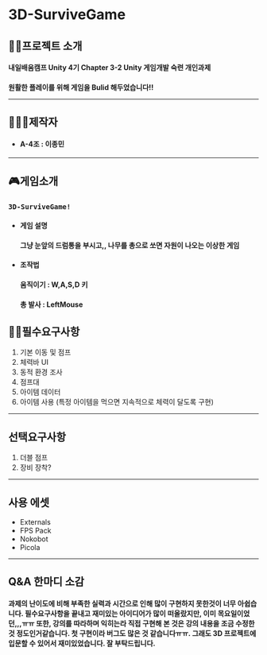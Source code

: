 # 3D-SurviveGame

## 👨‍🏫프로젝트 소개
<h4>내일배움캠프 Unity 4기 Chapter 3-2 Unity 게임개발 숙련 개인과제 
<h4>원활한 플레이를 위해 게임을 Bulid 해두었습니다!! 

---
## 👨‍👨‍👦제작자
- <h4>A-4조 : 이종민

---
## 🎮게임소개
  ### `3D-SurviveGame!`
- <h4>게임 설명 
  <h4>그냥 눈앞의 드럼통을 부시고,, 나무를 총으로 쏘면 자원이 나오는 이상한 게임
  
- <h4>조작법
  <h4>움직이기 : W,A,S,D 키
  <h4>총 발사 : LeftMouse

## 👨‍🏫필수요구사항
1. 기본 이동 및 점프 
2. 체력바 UI 
3. 동적 환경 조사
4. 점프대
5. 아이템 데이터
6. 아이템 사용 (특정 아이템을 먹으면 지속적으로 체력이 달도록 구현)

---
## 선택요구사항
1. 더블 점프
2. 장비 장착?


---
## 사용 에셋
- Externals
- FPS Pack
- Nokobot
- Picola

---
## Q&A 한마디 소감
<h4>과제의 난이도에 비해 부족한 실력과 시간으로 인해 많이 구현하지 못한것이 너무 아쉽습니다. 필수요구사항을 끝내고 재미있는 아이디어가 많이 떠올랐지만, 이미 목요일이었던,,,ㅠㅠ
또한, 강의를 따라하며 익히는라 직접 구현해 본 것은 강의 내용을 조금 수정한 것 정도인거같습니다. 첫 구현이라 버그도 많은 것 같습니다ㅠㅠ. 그래도 3D 프로젝트에 입문할 수 있어서 재미있었습니다. 잘 부탁드립니다. 
